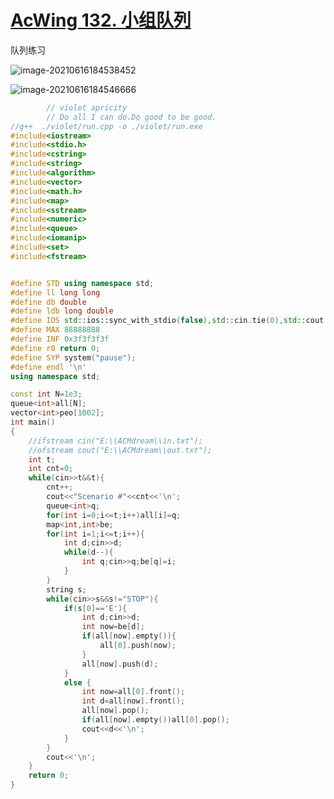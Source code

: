 # [AcWing 132. 小组队列](https://www.acwing.com/problem/content/134/)

队列练习

![image-20210616184538452](C:\Users\pengxin\AppData\Roaming\Typora\typora-user-images\image-20210616184538452.png)

![image-20210616184546666](C:\Users\pengxin\AppData\Roaming\Typora\typora-user-images\image-20210616184546666.png)

```cpp
        // violet apricity
        // Do all I can do.Do good to be good.
//g++  ./violet/run.cpp -o ./violet/run.exe
#include<iostream>
#include<stdio.h>
#include<cstring>
#include<string>
#include<algorithm>
#include<vector>
#include<math.h>
#include<map>
#include<sstream>
#include<numeric>
#include<queue>
#include<iomanip>
#include<set>
#include<fstream>


#define STD using namespace std;
#define ll long long
#define db double
#define ldb long double
#define IOS std::ios::sync_with_stdio(false),std::cin.tie(0),std::cout.tie(0);
#define MAX 88888888
#define INF 0x3f3f3f3f
#define r0 return 0;
#define SYP system("pause");
#define endl '\n'
using namespace std;

const int N=1e3;
queue<int>all[N];
vector<int>peo[1002];
int main()
{
    //ifstream cin("E:\\ACMdream\\in.txt");
    //ofstream cout("E:\\ACMdream\\out.txt");
    int t;
    int cnt=0;
    while(cin>>t&&t){
        cnt++;
        cout<<"Scenario #"<<cnt<<'\n';
        queue<int>q;
        for(int i=0;i<=t;i++)all[i]=q;
        map<int,int>be;
        for(int i=1;i<=t;i++){
            int d;cin>>d;
            while(d--){
                int q;cin>>q;be[q]=i;
            }
        }
        string s;
        while(cin>>s&&s!="STOP"){
            if(s[0]=='E'){
                int d;cin>>d;
                int now=be[d];
                if(all[now].empty()){
                    all[0].push(now);
                }
                all[now].push(d);
            }
            else {
                int now=all[0].front();
                int d=all[now].front();
                all[now].pop();
                if(all[now].empty())all[0].pop();
                cout<<d<<'\n';
            }
        }
        cout<<'\n';
    }
    return 0;
}
```


